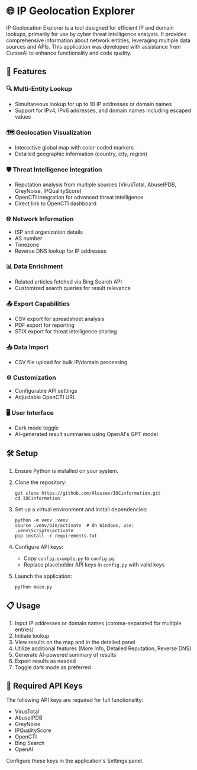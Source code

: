 # 🌐 IP Geolocation Explorer

IP Geolocation Explorer is a tool designed for efficient IP and domain lookups, primarily for use by cyber threat intelligence analysts. It provides comprehensive information about network entities, leveraging multiple data sources and APIs. This application was developed with assistance from CursorAI to enhance functionality and code quality.

## 🚀 Features

### 🔍 Multi-Entity Lookup
- Simultaneous lookup for up to 10 IP addresses or domain names
- Support for IPv4, IPv6 addresses, and domain names including escaped values

### 🗺️ Geolocation Visualization
- Interactive global map with color-coded markers
- Detailed geographic information (country, city, region)

### 🛡️ Threat Intelligence Integration
- Reputation analysis from multiple sources (VirusTotal, AbuseIPDB, GreyNoise, IPQualityScore)
- OpenCTI integration for advanced threat intelligence
- Direct link to OpenCTI dashboard

### 🌐 Network Information
- ISP and organization details
- AS number
- Timezone
- Reverse DNS lookup for IP addresses

### 📊 Data Enrichment
- Related articles fetched via Bing Search API
- Customized search queries for result relevance

### 📤 Export Capabilities
- CSV export for spreadsheet analysis
- PDF export for reporting
- STIX export for threat intelligence sharing

### 📥 Data Import
- CSV file upload for bulk IP/domain processing

### ⚙️ Customization
- Configurable API settings
- Adjustable OpenCTI URL

### 🖥️ User Interface
- Dark mode toggle
- AI-generated result summaries using OpenAI's GPT model

## 🛠️ Setup

1. Ensure Python is installed on your system.

2. Clone the repository:
   ```
   git clone https://github.com/Alescev/IOCinformation.git
   cd IOCinformation
   ```

3. Set up a virtual environment and install dependencies:
   ```
   python -m venv .venv
   source .venv/bin/activate  # On Windows, use: .venv\Scripts\activate
   pip install -r requirements.txt
   ```

4. Configure API keys:
   - Copy `config.example.py` to `config.py`
   - Replace placeholder API keys in `config.py` with valid keys

5. Launch the application:
   ```
   python main.py
   ```

## 📋 Usage

1. Input IP addresses or domain names (comma-separated for multiple entries)
2. Initiate lookup
3. View results on the map and in the detailed panel
4. Utilize additional features (More Info, Detailed Reputation, Reverse DNS)
5. Generate AI-powered summary of results
6. Export results as needed
7. Toggle dark mode as preferred

## 🔑 Required API Keys

The following API keys are required for full functionality:

- VirusTotal
- AbuseIPDB
- GreyNoise
- IPQualityScore
- OpenCTI
- Bing Search
- OpenAI

Configure these keys in the application's Settings panel.
